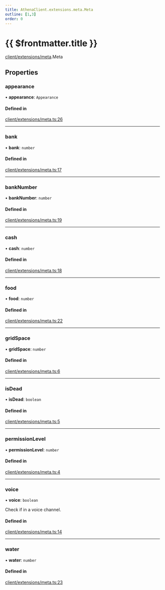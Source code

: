 ```yaml
---
title: AthenaClient.extensions.meta.Meta
outline: [1,3]
order: 0
---
```


# {{ $frontmatter.title }}


[client/extensions/meta](../modules/client_extensions_meta.md).Meta

## Properties

### appearance

• **appearance**: `Appearance`

#### Defined in

[client/extensions/meta.ts:26](https://github.com/Stuyk/altv-athena/blob/380b7cf/src/core/client/extensions/meta.ts#L26)

___

### bank

• **bank**: `number`

#### Defined in

[client/extensions/meta.ts:17](https://github.com/Stuyk/altv-athena/blob/380b7cf/src/core/client/extensions/meta.ts#L17)

___

### bankNumber

• **bankNumber**: `number`

#### Defined in

[client/extensions/meta.ts:19](https://github.com/Stuyk/altv-athena/blob/380b7cf/src/core/client/extensions/meta.ts#L19)

___

### cash

• **cash**: `number`

#### Defined in

[client/extensions/meta.ts:18](https://github.com/Stuyk/altv-athena/blob/380b7cf/src/core/client/extensions/meta.ts#L18)

___

### food

• **food**: `number`

#### Defined in

[client/extensions/meta.ts:22](https://github.com/Stuyk/altv-athena/blob/380b7cf/src/core/client/extensions/meta.ts#L22)

___

### gridSpace

• **gridSpace**: `number`

#### Defined in

[client/extensions/meta.ts:6](https://github.com/Stuyk/altv-athena/blob/380b7cf/src/core/client/extensions/meta.ts#L6)

___

### isDead

• **isDead**: `boolean`

#### Defined in

[client/extensions/meta.ts:5](https://github.com/Stuyk/altv-athena/blob/380b7cf/src/core/client/extensions/meta.ts#L5)

___

### permissionLevel

• **permissionLevel**: `number`

#### Defined in

[client/extensions/meta.ts:4](https://github.com/Stuyk/altv-athena/blob/380b7cf/src/core/client/extensions/meta.ts#L4)

___

### voice

• **voice**: `boolean`

Check if in a voice channel.

#### Defined in

[client/extensions/meta.ts:14](https://github.com/Stuyk/altv-athena/blob/380b7cf/src/core/client/extensions/meta.ts#L14)

___

### water

• **water**: `number`

#### Defined in

[client/extensions/meta.ts:23](https://github.com/Stuyk/altv-athena/blob/380b7cf/src/core/client/extensions/meta.ts#L23)
